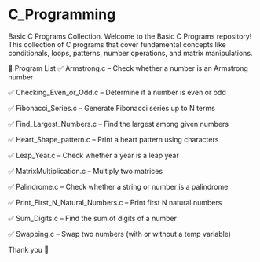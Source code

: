 # C_Programming
Basic C Programs Collection.
Welcome to the Basic C Programs repository! This collection of C programs that cover fundamental concepts like conditionals, loops, patterns, number operations, and matrix manipulations.

📁 Program List
✅ Armstrong.c – Check whether a number is an Armstrong number

✅ Checking_Even_or_Odd.c – Determine if a number is even or odd

✅ Fibonacci_Series.c – Generate Fibonacci series up to N terms

✅ Find_Largest_Numbers.c – Find the largest among given numbers

✅ Heart_Shape_pattern.c – Print a heart pattern using characters

✅ Leap_Year.c – Check whether a year is a leap year

✅ MatrixMultiplication.c – Multiply two matrices

✅ Palindrome.c – Check whether a string or number is a palindrome

✅ Print_First_N_Natural_Numbers.c – Print first N natural numbers

✅ Sum_Digits.c – Find the sum of digits of a number

✅ Swapping.c – Swap two numbers (with or without a temp variable)

Thank you 🙂
